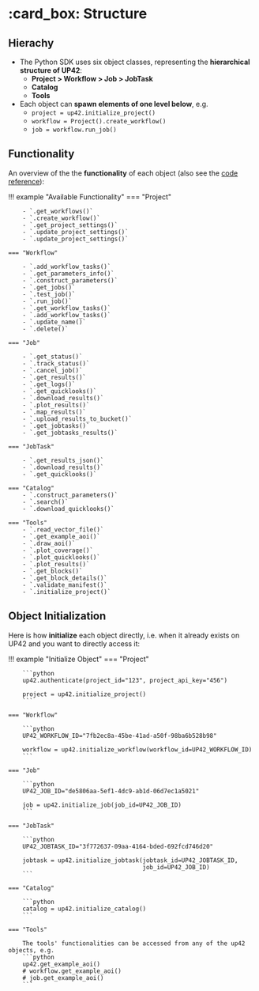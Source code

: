 # :card_box: Structure

## Hierachy

- The Python SDK uses six object classes, representing the **hierarchical structure of UP42**:
    - **Project > Workflow > Job > JobTask**
    - **Catalog**
    - **Tools**
- Each object can **spawn elements of one level below**, e.g.
    - `project = up42.initialize_project()`
    - `workflow = Project().create_workflow()`
    - `job = workflow.run_job()`


## Functionality

An overview of the the **functionality** of each object 
(also see the [code reference](https://up42.github.io/up42-py/reference/project/)):

!!! example "Available Functionality"
    === "Project"
    
        - `.get_workflows()`
        - `.create_workflow()`
        - `.get_project_settings()`
        - `.update_project_settings()`
        - `.update_project_settings()`
    
    === "Workflow"

        - `.add_workflow_tasks()`
        - `.get_parameters_info()`
        - `.construct_parameters()`
        - `.get_jobs()`
        - `.test_job()`
        - `.run_job()`
        - `.get_workflow_tasks()`
        - `.add_workflow_tasks()`
        - `.update_name()`
        - `.delete()`
        
    === "Job"
    
        - `.get_status()`
        - `.track_status()`
        - `.cancel_job()`
        - `.get_results()`
        - `.get_logs()`
        - `.get_quicklooks()`
        - `.download_results()`
        - `.plot_results()`
        - `.map_results()`
        - `.upload_results_to_bucket()`
        - `.get_jobtasks()`
        - `.get_jobtasks_results()`
        
    === "JobTask"
    
        - `.get_results_json()`
        - `.download_results()`
        - `.get_quicklooks()`

    === "Catalog"
        - `.construct_parameters()`
        - `.search()`
        - `.download_quicklooks()`
        
    === "Tools"
        - `.read_vector_file()`
        - `.get_example_aoi()`
        - `.draw_aoi()`
        - `.plot_coverage()`
        - `.plot_quicklooks()`
        - `.plot_results()`
        - `.get_blocks()`
        - `.get_block_details()`
        - `.validate_manifest()`
        - `.initialize_project()`
        
        
## Object Initialization

Here is how **initialize** each object directly, i.e. when it already exists on UP42 and 
you want to directly access it:

!!! example "Initialize Object"
    === "Project"
    
        ```python
        up42.authenticate(project_id="123", project_api_key="456")
        
        project = up42.initialize_project()
        ```
    
    === "Workflow"

        ```python
        UP42_WORKFLOW_ID="7fb2ec8a-45be-41ad-a50f-98ba6b528b98"
        
        workflow = up42.initialize_workflow(workflow_id=UP42_WORKFLOW_ID)
        ```
        
    === "Job"

        ```python
        UP42_JOB_ID="de5806aa-5ef1-4dc9-ab1d-06d7ec1a5021"
        
        job = up42.initialize_job(job_id=UP42_JOB_ID)
        ```
      
    === "JobTask"
    
        ```python
        UP42_JOBTASK_ID="3f772637-09aa-4164-bded-692fcd746d20"
        
        jobtask = up42.initialize_jobtask(jobtask_id=UP42_JOBTASK_ID,
                                          job_id=UP42_JOB_ID)
        ```
       
    === "Catalog"
    
        ```python
        catalog = up42.initialize_catalog()
        ```
        
    === "Tools"
    
        The tools' functionalities can be accessed from any of the up42 objects, e.g.
        ```python
        up42.get_example_aoi()
        # workflow.get_example_aoi()
        # job.get_example_aoi()
        ```


        